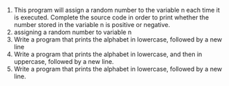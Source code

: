 1. This program will assign a random number to the variable n each time it is executed. Complete the source code in order to print whether the number stored in the variable n is positive or negative.
2. assigning a random number to variable n
3. Write a program that prints the alphabet in lowercase, followed by a new line
4. Write a program that prints the alphabet in lowercase, and then in uppercase, followed by a new line.
5. Write a program that prints the alphabet in lowercase, followed by a new line.
 
